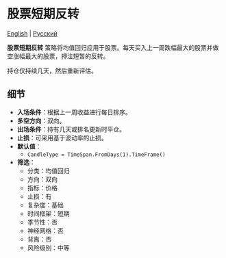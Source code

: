 # 股票短期反转
[English](README.md) | [Русский](README_ru.md)

**股票短期反转** 策略将均值回归应用于股票。每天买入上一周跌幅最大的股票并做空涨幅最大的股票，押注短暂的反转。

持仓仅持续几天，然后重新评估。

## 细节
- **入场条件**：根据上一周收益进行每日排序。
- **多空方向**：双向。
- **出场条件**：持有几天或排名更新时平仓。
- **止损**：可采用基于波动率的止损。
- **默认值**：
  - `CandleType = TimeSpan.FromDays(1).TimeFrame()`
- **筛选**：
  - 分类：均值回归
  - 方向：双向
  - 指标：价格
  - 止损：有
  - 复杂度：基础
  - 时间框架：短期
  - 季节性：否
  - 神经网络：否
  - 背离：否
  - 风险级别：中等
